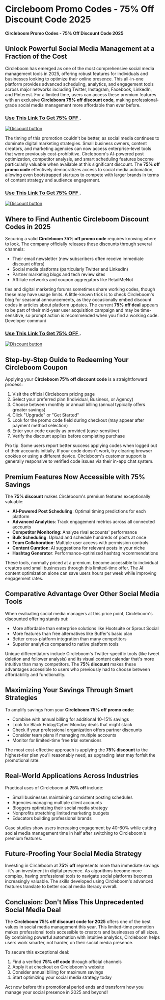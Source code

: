 # Circleboom Promo Codes - 75% Off Discount Code 2025
**Circleboom Promo Codes - 75% Off Discount Code 2025**

## **Unlock Powerful Social Media Management at a Fraction of the Cost**

Circleboom has emerged as one of the most comprehensive social media management tools in 2025, offering robust features for individuals and businesses looking to optimize their online presence. This all-in-one platform provides advanced scheduling, analytics, and engagement tools across major networks including Twitter, Instagram, Facebook, LinkedIn, and Pinterest. For a limited time, users can access these premium features with an exclusive **Circleboom 75% off discount code**, making professional-grade social media management more affordable than ever before.
### [Use This Link To Get 75% OFF ](https://circleboom.com/?via=baga).


[![Discount button](https://github.com/user-attachments/assets/0182b91e-4abd-4377-a30b-6452c8220a40)](https://circleboom.com/?via=baga)


The timing of this promotion couldn't be better, as social media continues to dominate digital marketing strategies. Small business owners, content creators, and marketing agencies can now access enterprise-level tools that were previously cost-prohibitive. Circleboom's AI-powered post optimization, competitor analysis, and smart scheduling features become particularly valuable when available at this significant discount. The **75% off promo code** effectively democratizes access to social media automation, allowing even bootstrapped startups to compete with larger brands in terms of content strategy and audience engagement.
### [Use This Link To Get 75% OFF ](https://circleboom.com/?via=baga).


[![Discount button](https://github.com/user-attachments/assets/79c6ad58-22c2-45c9-b1ec-8af8223a0442)](https://circleboom.com/?via=baga)


## **Where to Find Authentic Circleboom Discount Codes in 2025**

Securing a valid **Circleboom 75% off promo code** requires knowing where to look. The company officially releases these discounts through several channels:
- Their email newsletter (new subscribers often receive immediate discount offers)
- Social media platforms (particularly Twitter and LinkedIn)
- Partner marketing blogs and tech review sites
- Affiliate networks and coupon aggregators like RetailMeNot

ties and digital marketing forums sometimes share working codes, though these may have usage limits. A little-known trick is to check Circleboom's blog for seasonal announcements, as they occasionally embed discount codes in articles about platform updates. The current **75% off deal** appears to be part of their mid-year user acquisition campaign and may be time-sensitive, so prompt action is recommended when you find a working code.
Developer communi
### [Use This Link To Get 75% OFF ](https://hypefury.com/?via=abdul74).


[![Discount button](https://github.com/user-attachments/assets/857c4dcc-d6af-4715-8ac2-21bdb9eeb3bf)](https://circleboom.com/?via=baga)

## **Step-by-Step Guide to Redeeming Your Circleboom Coupon**

Applying your **Circleboom 75% off discount code** is a straightforward process:
1. Visit the official Circleboom pricing page
2. Select your preferred plan (Individual, Business, or Agency)
3. Choose between monthly or annual billing (annual typically offers greater savings)
4. Click "Upgrade" or "Get Started"
5. Look for the promo code field during checkout (may appear after payment method selection)
6. Enter your code exactly as provided (case-sensitive)
7. Verify the discount applies before completing purchase

Pro tip: Some users report better success applying codes when logged out of their accounts initially. If your code doesn't work, try clearing browser cookies or using a different device. Circleboom's customer support is generally responsive to verified code issues via their in-app chat system.

## **Premium Features Now Accessible with 75% Savings**

The **75% discount** makes Circleboom's premium features exceptionally valuable:
- **AI-Powered Post Scheduling**: Optimal timing predictions for each platform
- **Advanced Analytics**: Track engagement metrics across all connected accounts
- **Competitor Monitoring**: Analyze rival accounts' performance
- **Bulk Scheduling**: Upload and schedule hundreds of posts at once
- **Team Collaboration**: Multiple user access with permission controls
- **Content Curation**: AI suggestions for relevant posts in your niche
- **Hashtag Generator**: Performance-optimized hashtag recommendations

These tools, normally priced at a premium, become accessible to individual creators and small businesses through this limited-time offer. The AI content optimization alone can save users hours per week while improving engagement rates.

## **Comparative Advantage Over Other Social Media Tools**

When evaluating social media managers at this price point, Circleboom's discounted offering stands out:
- More affordable than enterprise solutions like Hootsuite or Sprout Social
- More features than free alternatives like Buffer's basic plan
- Better cross-platform integration than many competitors
- Superior analytics compared to native platform tools

Unique differentiators include Circleboom's Twitter-specific tools (like tweet deletion and follower analysis) and its visual content calendar that's more intuitive than many competitors. The **75% discount** makes these advantages accessible to users who previously had to choose between affordability and functionality.

## **Maximizing Your Savings Through Smart Strategies**

To amplify savings from your **Circleboom 75% off promo code**:
- Combine with annual billing for additional 10-15% savings
- Look for Black Friday/Cyber Monday deals that might stack
- Check if your professional organization offers partner discounts
- Consider team plans if managing multiple accounts
- Monitor for limited-time free trial extensions

The most cost-effective approach is applying the **75% discount** to the highest-tier plan you'll reasonably need, as upgrading later may forfeit the promotional rate.

## **Real-World Applications Across Industries**

Practical uses of Circleboom at **75% off** include:
- Small businesses maintaining consistent posting schedules
- Agencies managing multiple client accounts
- Bloggers optimizing their social media strategy
- Nonprofits stretching limited marketing budgets
- Educators building professional brands

Case studies show users increasing engagement by 40-60% while cutting social media management time in half after switching to Circleboom's premium features.

## **Future-Proofing Your Social Media Strategy**

Investing in Circleboom at **75% off** represents more than immediate savings - it's an investment in digital presence. As algorithms become more complex, having professional tools to navigate social platforms becomes increasingly valuable. The skills developed using Circleboom's advanced features translate to better social media literacy overall.

## **Conclusion: Don't Miss This Unprecedented Social Media Deal**

The **Circleboom 75% off discount code for 2025** offers one of the best values in social media management this year. This limited-time promotion makes professional tools accessible to creators and businesses of all sizes. By combining powerful automation with intuitive analytics, Circleboom helps users work smarter, not harder, on their social media presence.

To secure this exceptional deal:
1. Find a verified **75% off code** through official channels
2. Apply it at checkout on Circleboom's website
3. Consider annual billing for maximum savings
4. Start optimizing your social media strategy today

Act now before this promotional period ends and transform how you manage your social presence in 2025 and beyond!
